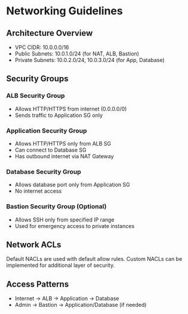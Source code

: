 <!--shoow path: show path : Synapse_Labs/terraform/modules/vpc/README.md -->

# Networking Guidelines

## Architecture Overview
- VPC CIDR: 10.0.0.0/16
- Public Subnets: 10.0.1.0/24 (for NAT, ALB, Bastion)
- Private Subnets: 10.0.2.0/24, 10.0.3.0/24 (for App, Database)

## Security Groups

### ALB Security Group
- Allows HTTP/HTTPS from internet (0.0.0.0/0)
- Sends traffic to Application SG only

### Application Security Group
- Allows HTTP/HTTPS only from ALB SG
- Can connect to Database SG
- Has outbound internet via NAT Gateway

### Database Security Group
- Allows database port only from Application SG
- No internet access

### Bastion Security Group (Optional)
- Allows SSH only from specified IP range
- Used for emergency access to private instances

## Network ACLs
Default NACLs are used with default allow rules. Custom NACLs can be implemented for additional layer of security.

## Access Patterns
- Internet → ALB → Application → Database
- Admin → Bastion → Application/Database (if needed)
